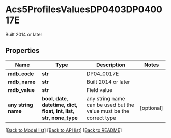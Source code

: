 # Acs5ProfilesValuesDP0403DP040017E

Built 2014 or later

## Properties
Name | Type | Description | Notes
------------ | ------------- | ------------- | -------------
**mdb_code** | **str** | DP04_0017E | 
**mdb_name** | **str** | Built 2014 or later | 
**mdb_value** | **str** | Field value | 
**any string name** | **bool, date, datetime, dict, float, int, list, str, none_type** | any string name can be used but the value must be the correct type | [optional]

[[Back to Model list]](../README.md#documentation-for-models) [[Back to API list]](../README.md#documentation-for-api-endpoints) [[Back to README]](../README.md)


